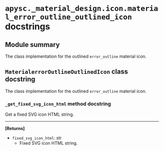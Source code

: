 # `apysc._material_design.icon.material_error_outline_outlined_icon` docstrings

## Module summary

The class implementation for the outlined `error_outline` material icon.

## `MaterialerrorOutlineOutlinedIcon` class docstring

The class implementation for the outlined `error_outline` material icon.

### `_get_fixed_svg_icon_html` method docstring

Get a fixed SVG icon HTML string.<hr>

**[Returns]**

- `fixed_svg_icon_html`: str
  - Fixed SVG icon HTML string.
